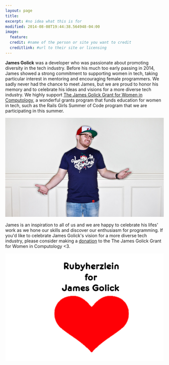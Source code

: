 ```yaml
---
layout: page
title: 
excerpt: #no idea what this is for
modified: 2014-08-08T19:44:38.564948-04:00
image:
  feature: 
  credit: #name of the person or site you want to credit
  creditlink: #url to their site or licensing
---
```


__James Golick__ was a developer who was passionate about promoting diversity in the tech industry. Before his much too early passing in 2014, James showed a strong commitment to supporting women in tech, taking particular interest in mentoring and encouraging female programmers. We sadly never had the chance to meet James, but we are proud to honor his memory and to celebrate his ideas and visions for a more diverse tech industry. We highly support [The James Golick Grant for Women in Computology](https://jamesgolick.bitmakerlabs.com/), a wonderful grants program that funds education for women in tech, such as the Rails Girls Summer of Code program that we are participating in this summer.


![James](/images/james.jpg)


James is an inspiration to all of us and we are happy to celebrate his lifes' work as we hone our skills and discover our enthusiasm for programming. If you'd like to celebrate James Golick's vision for a more diverse tech industry, please consider making a [donation](https://jamesgolick.bitmakerlabs.com/) to the The James Golick Grant for Women in Computology  <3.

![James](/images/jamesherz.png)
